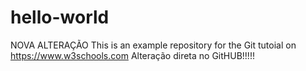 # hello-world
NOVA ALTERAÇÃO
This is an example repository for the Git tutoial on https://www.w3schools.com
Alteração direta no GitHUB!!!!!
